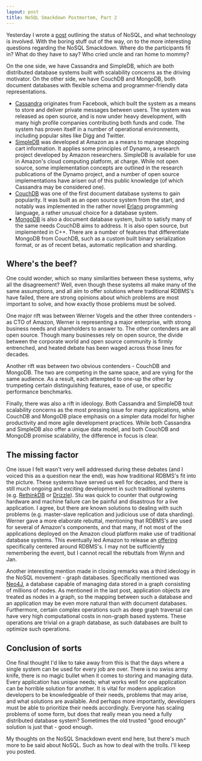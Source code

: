 ```yaml
---
layout: post
title: NoSQL Smackdown Postmortem, Part 2
---
```


Yesterday I wrote a [post](http://www.toluju.com/2010/03/30/nosql-smackdown-postmortem-part-1/) outlining the status of NoSQL, and what technology is involved. With the boring stuff out of the way, on to the more interesting questions regarding the NoSQL Smackdown. Where do the participants fit in? What do they have to say? Who cried uncle and ran home to mommy? 

On the one side, we have Cassandra and SimpleDB, which are both distributed database systems built with scalability concerns as the driving motivator. On the other side, we have CouchDB and MongoDB, both document databases with flexible schema and programmer-friendly data representations.

* [Cassandra](http://cassandra.apache.org/) originates from Facebook, which built the system as a means to store and deliver private messages between users. The system was released as open source, and is now under heavy development, with many high profile companies contributing both funds and code. The system has proven itself in a number of operational environments, including popular sites like Digg and Twitter.
* [SimpleDB](http://aws.amazon.com/simpledb/) was developed at Amazon as a means to manage shopping cart information. It applies some principles of Dynamo, a research project developed by Amazon researchers. SimpleDB is available for use in Amazon's cloud computing platform, at charge. While not open source, some implementation concepts are outlined in the research publications of the Dynamo project, and a number of open source implementations have arisen out of this public knowledge (of which Cassandra may be considered one).
* [CouchDB](http://couchdb.apache.org/) was one of the first document database systems to gain popularity. It was built as an open source system from the start, and notably was implemented in the rather novel [Erlang](http://en.wikipedia.org/wiki/Erlang_%28programming_language%29) programming language, a rather unusual choice for a database system.
* [MongoDB](http://www.mongodb.org) is also a document database system, built to satisfy many of the same needs CouchDB aims to address. It is also open source, but implemented in C++. There are a number of features that differentiate MongoDB from CouchDB, such as a custom built binary serialization format, or as of recent betas, automatic replication and sharding.

## Where's the beef?

One could wonder, which so many similarities between these systems, why all the disagreement? Well, even though these systems all make many of the same assumptions, and all aim to offer solutions where traditional RDBMS's have failed, there are strong opinions about which problems are most important to solve, and how exactly those problems must be solved. 

One major rift was between Werner Vogels and the other three contenders - as CTO of Amazon, Werner is representing a major enterprise, with strong business needs and shareholders to answer to. The other contenders are all open source. Though many businesses rely on open source, the divide between the corporate world and open source community is firmly entrenched, and heated debate has been waged across those lines for decades.

Another rift was between two obvious contenders - CouchDB and MongoDB. The two are competing in the same space, and are vying for the same audience. As a result, each attempted to one-up the other by trumpeting certain distinguishing features, ease of use, or specific performance benchmarks. 

Finally, there was also a rift in ideology. Both Cassandra and SimpleDB tout scalability concerns as the most pressing issue for many applications, while CouchDB and MongoDB place emphasis on a simpler data model for higher productivity and more agile development practices. While both Cassandra and SimpleDB also offer a unique data model, and both CouchDB and MongoDB promise scalability, the difference in focus is clear.

## The missing factor

One issue I felt wasn't very well addressed during these debates (and I voiced this as a question near the end), was how traditional RDBMS's fit into the picture. These systems have served us well for decades, and there is still much ongoing and exciting development in such traditional systems (e.g. [RethinkDB](http://rethinkdb.com/) or [Drizzle](https://launchpad.net/drizzle)). Stu was quick to counter that outgrowing hardware and machine failure can be painful and disastrous for a live application. I agree, but there are known solutions to dealing with such problems (e.g. master-slave replication and judicious use of data sharding). Werner gave a more elaborate rebuttal, mentioning that RDBMS's are used for several of Amazon's components, and that many, if not most of the applications deployed on the Amazon cloud platform make use of traditional database systems. This eventually led Amazon to release an [offering](http://aws.amazon.com/rds/) specifically centered around RDBMS's. I may not be sufficiently remembering the event, but I cannot recall the rebuttals from Wynn and Jan.

Another interesting mention made in closing remarks was a third ideology in the NoSQL movement - graph databases. Specifically mentioned was [Neo4J](http://neo4j.org/), a database capable of managing data stored in a graph consisting of millions of nodes. As mentioned in the last post, application objects are treated as nodes in a graph, so the mapping between such a database and an application may be even more natural than with document databases. Furthermore, certain complex operations such as deep graph traversal can have very high computational costs in non-graph based systems. These operations are trivial on a graph database, as such databases are built to optimize such operations. 

## Conclusion of sorts

One final thought I'd like to take away from this is that the days where a single system can be used for every job are over. There is no swiss army knife, there is no magic bullet when it comes to storing and managing data. Every application has unique needs; what works well for one application can be horrible solution for another. It is vital for modern application developers to be knowledgeable of their needs, problems that may arise, and what solutions are available. And perhaps more importantly, developers must be able to prioritize their needs accordingly. Everyone has scaling problems of some form, but does that really mean you need a fully distributed database system? Sometimes the old trusted "good enough" solution is just that - good enough.

My thoughts on the NoSQL Smackdown event end here, but there's much more to be said about NoSQL. Such as how to deal with the trolls. I'll keep you posted.
